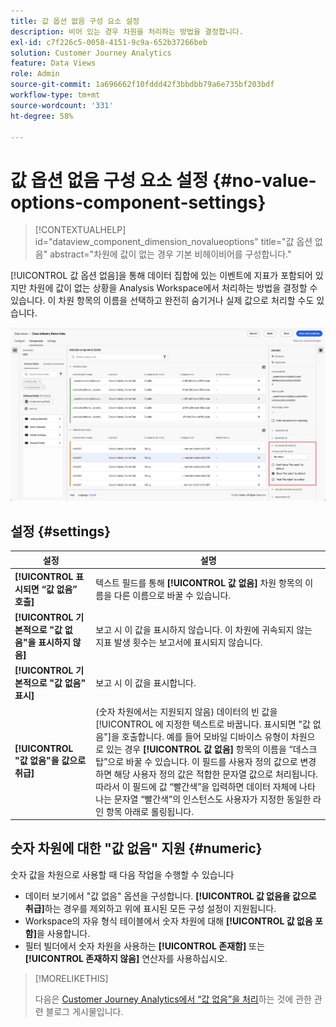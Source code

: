 ```yaml
---
title: 값 옵션 없음 구성 요소 설정
description: 비어 있는 경우 차원을 처리하는 방법을 결정합니다.
exl-id: c7f226c5-0058-4151-9c9a-652b37266beb
solution: Customer Journey Analytics
feature: Data Views
role: Admin
source-git-commit: 1a696662f10fddd42f3bbdbb79a6e735bf203bdf
workflow-type: tm+mt
source-wordcount: '331'
ht-degree: 58%

---
```


# 값 옵션 없음 구성 요소 설정 {#no-value-options-component-settings}

<!-- markdownlint-disable MD034 -->

>[!CONTEXTUALHELP]
>id="dataview_component_dimension_novalueoptions"
>title="값 옵션 없음"
>abstract="차원에 값이 없는 경우 기본 비헤이비어를 구성합니다."

<!-- markdownlint-enable MD034 -->


[!UICONTROL 값 옵션 없음]을 통해 데이터 집합에 있는 이벤트에 지표가 포함되어 있지만 차원에 값이 없는 상황을 Analysis Workspace에서 처리하는 방법을 결정할 수 있습니다. 이 차원 항목의 이름을 선택하고 완전히 숨기거나 실제 값으로 처리할 수도 있습니다.

![값 옵션 없음](../assets/no-value-options.png)

## 설정 {#settings}

| 설정 | 설명 |
| --- | --- |
| **[!UICONTROL 표시되면 “값 없음” 호출]** | 텍스트 필드를 통해 **[!UICONTROL 값 없음]** 차원 항목의 이름을 다른 이름으로 바꿀 수 있습니다. |
| **[!UICONTROL 기본적으로 &quot;값 없음&quot;을 표시하지 않음]** | 보고 시 이 값을 표시하지 않습니다. 이 차원에 귀속되지 않는 지표 발생 횟수는 보고서에 표시되지 않습니다. |
| **[!UICONTROL 기본적으로 &quot;값 없음&quot; 표시]** | 보고 시 이 값을 표시합니다. |
| **[!UICONTROL &quot;값 없음&quot;을 값으로 취급]** | (숫자 차원에서는 지원되지 않음) 데이터의 빈 값을 [!UICONTROL 에 지정한 텍스트로 바꿉니다. 표시되면 &quot;값 없음&quot;]을 호출합니다. 예를 들어 모바일 디바이스 유형이 차원으로 있는 경우 **[!UICONTROL 값 없음]** 항목의 이름을 “데스크탑”으로 바꿀 수 있습니다. 이 필드를 사용자 정의 값으로 변경하면 해당 사용자 정의 값은 적합한 문자열 값으로 처리됩니다. 따라서 이 필드에 값 “빨간색”을 입력하면 데이터 자체에 나타나는 문자열 “빨간색”의 인스턴스도 사용자가 지정한 동일한 라인 항목 아래로 롤링됩니다. |

## 숫자 차원에 대한 &quot;값 없음&quot; 지원 {#numeric}

숫자 값을 차원으로 사용할 때 다음 작업을 수행할 수 있습니다

* 데이터 보기에서 &quot;값 없음&quot; 옵션을 구성합니다. **[!UICONTROL 값 없음을 값으로 취급]**&#x200B;하는 경우를 제외하고 위에 표시된 모든 구성 설정이 지원됩니다.
* Workspace의 자유 형식 테이블에서 숫자 차원에 대해 **[!UICONTROL 값 없음 포함]**&#x200B;을 사용합니다.
* 필터 빌더에서 숫자 차원을 사용하는 **[!UICONTROL 존재함]** 또는 **[!UICONTROL 존재하지 않음]** 연산자를 사용하십시오.


>[!MORELIKETHIS]
>
>다음은 [Customer Journey Analytics에서 “값 없음”을 처리](https://experienceleaguecommunities.adobe.com/t5/adobe-analytics-blogs/handling-quot-no-value-quot-in-customer-journey-analytics/ba-p/597339)하는 것에 관한 관련 블로그 게시물입니다.

